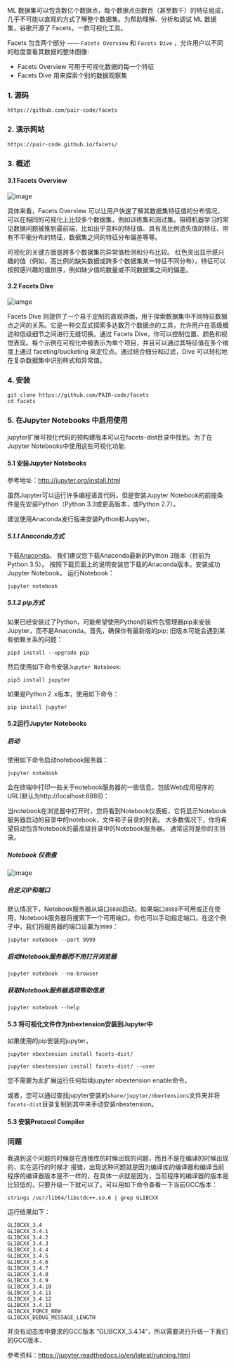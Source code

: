 ML 数据集可以包含数亿个数据点，每个数据点由数百（甚至数千）的特征组成，几乎不可能以直观的方式了解整个数据集。为帮助理解、分析和调试 ML 数据集，谷歌开源了 Facets，一款可视化工具。

Facets 包含两个部分 —— `Facets Overview` 和 `Facets Dive` ，允许用户以不同的粒度查看其数据的整体图像:
- Facets Overview 可用于可视化数据的每一个特征
- Facets Dive 用来探索个别的数据观察集

### 1. 源码
```
https://github.com/pair-code/facets
```
### 2. 演示网站

```
https://pair-code.github.io/facets/
```

### 3. 概述

#### 3.1 Facets Overview

![image](https://github.com/PAIR-code/facets/raw/master/img/overview-census.png)

具体来看，Facets Overview 可以让用户快速了解其数据集特征值的分布情况，可以在相同的可视化上比较多个数据集，例如训练集和测试集。阻碍机器学习的常见数据问题被推到最前端，比如出乎意料的特征值、具有高比例遗失值的特征、带有不平衡分布的特征，数据集之间的特征分布偏差等等。

可视化的关键方面是跨多个数据集的异常值检测和分布比较。 红色突出显示感兴趣的值（例如，高比例的缺失数据或跨多个数据集某一特征不同分布）。特征可以按照感兴趣的值排序，例如缺少值的数量或不同数据集之间的偏差。

#### 3.2 Facets Dive

![iamge](https://github.com/PAIR-code/facets/raw/master/img/dive-census.png)

Facets Dive 则提供了一个易于定制的直观界面，用于探索数据集中不同特征数据点之间的关系。它是一种交互式探索多达数万个数据点的工具，允许用户在高级概述和低级细节之间进行无缝切换。通过 Facets Dive，你可以控制位置、颜色和视觉表现。每个示例在可视化中被表示为单个项目，并且可以通过其特征值在多个维度上通过 faceting/bucketing 来定位点。通过结合细分和过滤，Dive 可以轻松地在复杂数据集中识别样式和异常值。

### 4. 安装

```
git clone https://github.com/PAIR-code/facets
cd facets
```
### 5. 在Jupyter Notebooks 中启用使用

jupyter扩展可视化代码的预构建版本可以在facets-dist目录中找到。为了在Jupyter Notebooks中使用这些可视化功能.

#### 5.1 安装Jupyter Notebooks

参考地址：http://jupyter.org/install.html

虽然Jupyter可以运行许多编程语言代码，但是安装Jupyter Notebook的前提条件是先安装Python（Python 3.3或更高版本，或Python 2.7）。

建议使用Anaconda发行版来安装Python和Jupyter。

##### 5.1.1 Anaconda方式

下载[Anaconda](https://www.continuum.io/downloads)。 我们建议您下载Anaconda最新的Python 3版本（目前为Python 3.5）。
按照下载页面上的说明安装您下载的Anaconda版本。安装成功Jupyter Notebook。 运行Notebook：
```
jupyter notebook
```
##### 5.1.2 pip方式

如果已经安装过了Python，可能希望使用Python的软件包管理器pip来安装Jupyter，而不是Anaconda。首先，确保你有最新版的pip; 旧版本可能会遇到某些依赖关系的问题：
```
pip3 install --upgrade pip
```
然后使用如下命令安装`Jupyter Notebook`:
```
pip3 install jupyter
```
如果是Python２.x版本，使用如下命令：
```
pip install jupyter
```
#### 5.2运行Jupyter Notebooks

##### 启动

使用如下命令启动notebook服务器：
```
jupyter notebook
```
会在终端中打印一些关于notebook服务器的一些信息，包括Web应用程序的URL(默认为http://localhost:8888)：

当notebook在浏览器中打开时，您将看到Notebook仪表板，它将显示Notebook服务器启动的目录中的notebook，文件和子目录的列表。 大多数情况下，你将希望启动包含Notebook的最高级目录中的Notebook服务器。 通常这将是你的主目录。

##### Notebook 仪表盘

![image](https://jupyter.readthedocs.io/en/latest/_images/tryjupyter_file.png)

##### 自定义IP和端口

默认情况下，Notebook服务器从端口`8888`启动。如果端口`8888`不可用或正在使用，Notebook服务器将搜索下一个可用端口。你也可以手动指定端口。在这个例子中，我们将服务器的端口设置为`9999`：
```
jupyter notebook --port 9999
```
##### 启动Notebook服务器而不用打开浏览器

```
jupyter notebook --no-browser
```
##### 获取Notebook服务器选项帮助信息
```
jupyter notebook --help
```
#### 5.3 将可视化文件作为nbextension安装到Jupyter中

如果使用的pip安装的jupyter，
```
jupyter nbextension install facets-dist/
```

```
jupyter nbextension install facets-dist/ --user
```
您不需要为此扩展运行任何后续jupyter nbextension enable命令。

或者，您可以通过查找jupyter安装的`share/jupyter/nbextensions`文件夹并将`facets-dist`目录复制到其中来手动安装nbextension。

#### 5.3 安装Protocol Compiler







### 问题

我遇到这个问题的时候是在连接库的时候出现的问题，而且不是在编译的时候出现的，实在运行的时候才 报错，出现这种问题就是因为编译库的编译器和编译当前程序的编译器版本是不一样的，在具体一点就是因为，当前程序的编译器的版本是比较低的，只要升级一下就可以了。可以用如下命令查看一下当前GCC版本：
```
strings /usr/lib64/libstdc++.so.6 | grep GLIBCXX 
```
运行结果如下：
```
GLIBCXX_3.4
GLIBCXX_3.4.1
GLIBCXX_3.4.2
GLIBCXX_3.4.3
GLIBCXX_3.4.4
GLIBCXX_3.4.5
GLIBCXX_3.4.6
GLIBCXX_3.4.7
GLIBCXX_3.4.8
GLIBCXX_3.4.9
GLIBCXX_3.4.10
GLIBCXX_3.4.11
GLIBCXX_3.4.12
GLIBCXX_3.4.13
GLIBCXX_FORCE_NEW
GLIBCXX_DEBUG_MESSAGE_LENGTH
```
并没有动态库中要求的GCC版本 “GLIBCXX_3.4.14”，所以需要进行升级一下我们的GCC版本．




















参考资料：https://jupyter.readthedocs.io/en/latest/running.html
